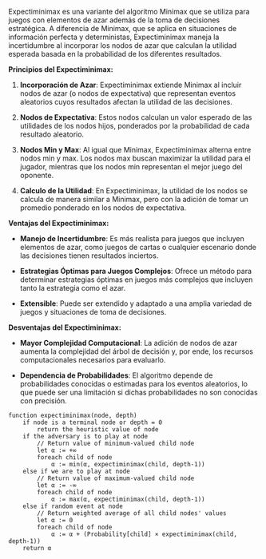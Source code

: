 
Expectiminimax es una variante del algoritmo Minimax que se utiliza para juegos con elementos de azar además de la toma de decisiones estratégica. A diferencia de Minimax, que se aplica en situaciones de información perfecta y deterministas, Expectiminimax maneja la incertidumbre al incorporar los nodos de azar que calculan la utilidad esperada basada en la probabilidad de los diferentes resultados.

**Principios del Expectiminimax:**

1. **Incorporación de Azar**: Expectiminimax extiende Minimax al incluir nodos de azar (o nodos de expectativa) que representan eventos aleatorios cuyos resultados afectan la utilidad de las decisiones.
    
2. **Nodos de Expectativa**: Estos nodos calculan un valor esperado de las utilidades de los nodos hijos, ponderados por la probabilidad de cada resultado aleatorio.
    
3. **Nodos Min y Max**: Al igual que Minimax, Expectiminimax alterna entre nodos min y max. Los nodos max buscan maximizar la utilidad para el jugador, mientras que los nodos min representan el mejor juego del oponente.
    
4. **Calculo de la Utilidad**: En Expectiminimax, la utilidad de los nodos se calcula de manera similar a Minimax, pero con la adición de tomar un promedio ponderado en los nodos de expectativa.
    

**Ventajas del Expectiminimax:**

- **Manejo de Incertidumbre**: Es más realista para juegos que incluyen elementos de azar, como juegos de cartas o cualquier escenario donde las decisiones tienen resultados inciertos.
    
- **Estrategias Óptimas para Juegos Complejos**: Ofrece un método para determinar estrategias óptimas en juegos más complejos que incluyen tanto la estrategia como el azar.
    
- **Extensible**: Puede ser extendido y adaptado a una amplia variedad de juegos y situaciones de toma de decisiones.
    

**Desventajas del Expectiminimax:**

- **Mayor Complejidad Computacional**: La adición de nodos de azar aumenta la complejidad del árbol de decisión y, por ende, los recursos computacionales necesarios para evaluarlo.
    
- **Dependencia de Probabilidades**: El algoritmo depende de probabilidades conocidas o estimadas para los eventos aleatorios, lo que puede ser una limitación si dichas probabilidades no son conocidas con precisión.

```
function expectiminimax(node, depth)
    if node is a terminal node or depth = 0
        return the heuristic value of node
    if the adversary is to play at node
        // Return value of minimum-valued child node
        let α := +∞
        foreach child of node
            α := min(α, expectiminimax(child, depth-1))
    else if we are to play at node
        // Return value of maximum-valued child node
        let α := -∞
        foreach child of node
            α := max(α, expectiminimax(child, depth-1))
    else if random event at node
        // Return weighted average of all child nodes' values
        let α := 0
        foreach child of node
            α := α + (Probability[child] × expectiminimax(child, depth-1))
    return α
```
